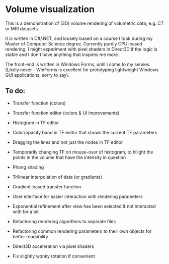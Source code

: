 # Volume visualization

This is a demonstration of (3D) volume rendering of volumetric data, e.g. CT or MRI datasets. 

It is written in C#/.NET, and loosely based on a course I took during my Master of Computer Science degree. Currently purely CPU-based rendering. I might experiment with pixel shaders in Direct3D if the logic is stable and I don't have anything that inspires me more.

The front-end is written in Windows Forms, until I come to my senses. (Likely never - WinForms is excellent for prototyping lightweight Windows GUI applications, sorry to say). 

## To do:

* Transfer function (colors)
* Transfer function editor (colors & UI improvements)
* Histogram in TF editor
* Color/opacity band in TF editor that shows the current TF parameters
* Dragging the *lines* and not just the nodes in TF editor
* Temporarily changing TF on mouse-over of histogram, to hilight the points in the volume that have the intensity in question
* Phong shading
* Trilinear interpolation of data (or gradients)

* Gradient-based transfer function
* User interface for easier interaction with rendering parameters
* Exponential refinement after view has been selected & not interacted with for a bit

* Refactoring rendering algorithms to separate files
* Refactoring common rendering parameters to their own objects for better readability

* Direct3D acceleration via pixel shaders
* Fix slightly wonky rotation if convenient